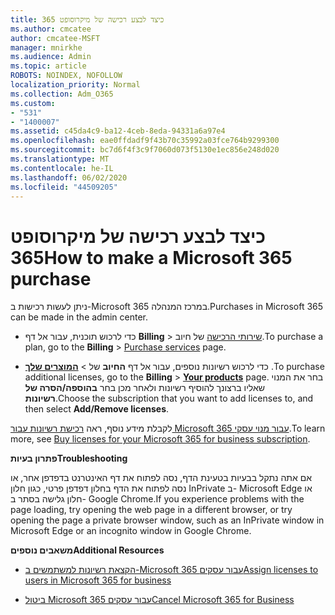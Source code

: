 ```yaml
---
title: כיצד לבצע רכישה של מיקרוסופט 365
ms.author: cmcatee
author: cmcatee-MSFT
manager: mnirkhe
ms.audience: Admin
ms.topic: article
ROBOTS: NOINDEX, NOFOLLOW
localization_priority: Normal
ms.collection: Adm_O365
ms.custom:
- "531"
- "1400007"
ms.assetid: c45da4c9-ba12-4ceb-8eda-94331a6a97e4
ms.openlocfilehash: eae0ffdadf9f43b70c35992a03fce764b9299300
ms.sourcegitcommit: bc7d6f4f3c9f7060d073f5130e1ec856e248d020
ms.translationtype: MT
ms.contentlocale: he-IL
ms.lasthandoff: 06/02/2020
ms.locfileid: "44509205"
---
```

# <a name="how-to-make-a-microsoft-365-purchase"></a><span data-ttu-id="5016a-102">כיצד לבצע רכישה של מיקרוסופט 365</span><span class="sxs-lookup"><span data-stu-id="5016a-102">How to make a Microsoft 365 purchase</span></span>

<span data-ttu-id="5016a-103">ניתן לעשות רכישות ב-Microsoft 365 במרכז המנהלה.</span><span class="sxs-lookup"><span data-stu-id="5016a-103">Purchases in Microsoft 365 can be made in the admin center.</span></span>
  
- <span data-ttu-id="5016a-104">כדי לרכוש תוכנית, עבור אל דף **Billing** \> [שירותי הרכישה](https://go.microsoft.com/fwlink/p/?linkid=868433) של חיוב.</span><span class="sxs-lookup"><span data-stu-id="5016a-104">To purchase a plan, go to the **Billing** \> [Purchase services](https://go.microsoft.com/fwlink/p/?linkid=868433) page.</span></span>

- <span data-ttu-id="5016a-105">כדי לרכוש רשיונות נוספים, עבור אל דף **החיוב** של \> [**המוצרים שלך**](https://go.microsoft.com/fwlink/p/?linkid=842054) .</span><span class="sxs-lookup"><span data-stu-id="5016a-105">To purchase additional licenses, go to the **Billing** \> **[Your products](https://go.microsoft.com/fwlink/p/?linkid=842054)** page.</span></span> <span data-ttu-id="5016a-106">בחר את המנוי שאליו ברצונך להוסיף רשיונות ולאחר מכן בחר **בהוספה/הסרה של רשיונות**.</span><span class="sxs-lookup"><span data-stu-id="5016a-106">Choose the subscription that you want to add licenses to, and then select **Add/Remove licenses**.</span></span>
  
<span data-ttu-id="5016a-107">לקבלת מידע נוסף, ראה [רכישת רשיונות עבור Microsoft 365 עבור מנוי עסקי](https://docs.microsoft.com/microsoft-365/commerce/licenses/buy-licenses).</span><span class="sxs-lookup"><span data-stu-id="5016a-107">To learn more, see [Buy licenses for your Microsoft 365 for business subscription](https://docs.microsoft.com/microsoft-365/commerce/licenses/buy-licenses).</span></span>

<span data-ttu-id="5016a-108">**פתרון בעיות**</span><span class="sxs-lookup"><span data-stu-id="5016a-108">**Troubleshooting**</span></span>

<span data-ttu-id="5016a-109">אם אתה נתקל בבעיות בטעינת הדף, נסה לפתוח את דף האינטרנט בדפדפן אחר, או נסה לפתוח את הדף בחלון דפדפן פרטי, כגון חלון InPrivate ב- Microsoft Edge או חלון גלישה בסתר ב- Google Chrome.</span><span class="sxs-lookup"><span data-stu-id="5016a-109">If you experience problems with the page loading, try opening the web page in a different browser, or try opening the page a private browser window, such as an InPrivate window in Microsoft Edge or an incognito window in Google Chrome.</span></span>

<span data-ttu-id="5016a-110">**משאבים נוספים**</span><span class="sxs-lookup"><span data-stu-id="5016a-110">**Additional Resources**</span></span>
  
- [<span data-ttu-id="5016a-111">הקצאת רשיונות למשתמשים ב-Microsoft 365 עבור עסקים</span><span class="sxs-lookup"><span data-stu-id="5016a-111">Assign licenses to users in Microsoft 365 for business</span></span>](https://docs.microsoft.com/microsoft-365/admin/add-users/add-users)

- [<span data-ttu-id="5016a-112">ביטול Microsoft 365 עבור עסקים</span><span class="sxs-lookup"><span data-stu-id="5016a-112">Cancel Microsoft 365 for Business</span></span>](https://docs.microsoft.com/microsoft-365/commerce/subscriptions/cancel-your-subscription)